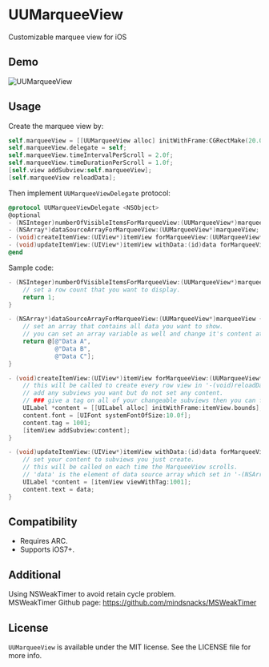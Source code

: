 # UUMarqueeView
Customizable marquee view for iOS

## Demo
![UUMarqueeView](https://raw.githubusercontent.com/iceyouyou/UUMarqueeView/master/extra/demo.gif)

## Usage
Create the marquee view by:
```objective-c
self.marqueeView = [[UUMarqueeView alloc] initWithFrame:CGRectMake(20.0f, 40.0f, CGRectGetWidth(self.view.bounds) - 40.0f, 20.0f)];
self.marqueeView.delegate = self;
self.marqueeView.timeIntervalPerScroll = 2.0f;
self.marqueeView.timeDurationPerScroll = 1.0f;
[self.view addSubview:self.marqueeView];
[self.marqueeView reloadData];
```

Then implement `UUMarqueeViewDelegate` protocol:
```objective-c
@protocol UUMarqueeViewDelegate <NSObject>
@optional
- (NSInteger)numberOfVisibleItemsForMarqueeView:(UUMarqueeView*)marqueeView;
- (NSArray*)dataSourceArrayForMarqueeView:(UUMarqueeView*)marqueeView;
- (void)createItemView:(UIView*)itemView forMarqueeView:(UUMarqueeView*)marqueeView;
- (void)updateItemView:(UIView*)itemView withData:(id)data forMarqueeView:(UUMarqueeView*)marqueeView;
@end
```

Sample code:
```objective-c
- (NSInteger)numberOfVisibleItemsForMarqueeView:(UUMarqueeView*)marqueeView {
    // set a row count that you want to display.
    return 1;
}

- (NSArray*)dataSourceArrayForMarqueeView:(UUMarqueeView*)marqueeView {
    // set an array that contains all data you want to show.
    // you can set an array variable as well and change it's content at any time.
    return @[@"Data A",
             @"Data B",
             @"Data C"];
}

- (void)createItemView:(UIView*)itemView forMarqueeView:(UUMarqueeView*)marqueeView {
    // this will be called to create every row view in '-(void)reloadData'.
    // add any subviews you want but do not set any content.
    // ### give a tag on all of your changeable subviews then you can find it later.
    UILabel *content = [[UILabel alloc] initWithFrame:itemView.bounds];
    content.font = [UIFont systemFontOfSize:10.0f];
    content.tag = 1001;
    [itemView addSubview:content];
}

- (void)updateItemView:(UIView*)itemView withData:(id)data forMarqueeView:(UUMarqueeView*)marqueeView {
    // set your content to subviews you just create.
    // this will be called on each time the MarqueeView scrolls.
    // 'data' is the element of data source array which set in '-(NSArray*)dataSourceArrayForMarqueeView:'.
    UILabel *content = [itemView viewWithTag:1001];
    content.text = data;
}
```

## Compatibility
- Requires ARC.
- Supports iOS7+.

## Additional
Using NSWeakTimer to avoid retain cycle problem.  
MSWeakTimer Github page: https://github.com/mindsnacks/MSWeakTimer

## License
`UUMarqueeView` is available under the MIT license. See the LICENSE file for more info.